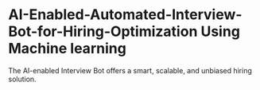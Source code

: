 # AI-Enabled-Automated-Interview-Bot-for-Hiring-Optimization Using Machine learning 
The AI-enabled Interview Bot offers a smart, scalable, and unbiased hiring solution.
